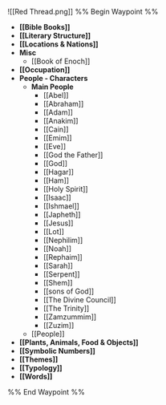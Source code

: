 ![[Red Thread.png]]
%% Begin Waypoint %%
- **[[Bible Books]]**
- **[[Literary Structure]]**
- **[[Locations & Nations]]**
- **Misc**
	- [[Book of Enoch]]
- **[[Occupation]]**
- **People - Characters**
	- **Main People**
		- [[Abel]]
		- [[Abraham]]
		- [[Adam]]
		- [[Anakim]]
		- [[Cain]]
		- [[Emim]]
		- [[Eve]]
		- [[God the Father]]
		- [[God]]
		- [[Hagar]]
		- [[Ham]]
		- [[Holy Spirit]]
		- [[Isaac]]
		- [[Ishmael]]
		- [[Japheth]]
		- [[Jesus]]
		- [[Lot]]
		- [[Nephilim]]
		- [[Noah]]
		- [[Rephaim]]
		- [[Sarah]]
		- [[Serpent]]
		- [[Shem]]
		- [[sons of God]]
		- [[The Divine Council]]
		- [[The Trinity]]
		- [[Zamzummim]]
		- [[Zuzim]]
	- [[People]]
- **[[Plants, Animals, Food & Objects]]**
- **[[Symbolic Numbers]]**
- **[[Themes]]**
- **[[Typology]]**
- **[[Words]]**

%% End Waypoint %%
